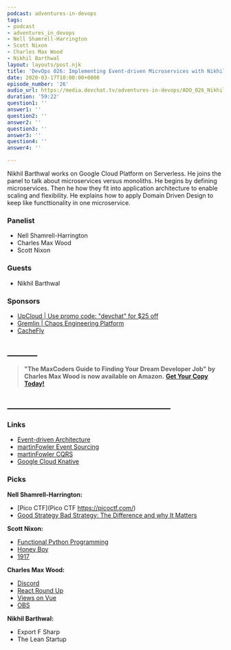 ```yaml
---
podcast: adventures-in-devops
tags:
- podcast
- adventures_in_devops
- Nell Shamrell-Harrington
- Scott Nixon
- Charles Max Wood
- Nikhil Barthwal
layout: layouts/post.njk
title: 'DevOps 026: Implementing Event-driven Microservices with Nikhil Barthwal'
date: 2020-03-17T10:00:00+0000
episode_number: '26'
audio_url: https://media.devchat.tv/adventures-in-devops/ADO_026_Nikhil_Barthwal.mp3
duration: '59:22'
question1: ''
answer1: ''
question2: ''
answer2: ''
question3: ''
answer3: ''
question4: ''
answer4: ''

---
```

Nikhil Barthwal works on Google Cloud Platform on Serverless. He joins the panel to talk about microservices versus monoliths. He begins by defining microservices. Then he how they fit into application architecture to enable scaling and flexibility. He explains how to apply Domain Driven Design to keep like functtionality in one microservice.

### **Panelist**

* Nell Shamrell-Harrington
* Charles Max Wood
* Scott Nixon

### **Guests**

* Nikhil Barthwal

### **Sponsors**

* [UpCloud | Use promo code: "devchat" for $25 off](https://upcloud.com/signup/?promo=devchat&utm_source=influencer&utm_medium=sponsored%20link&utm_campaign=devchat)
* [Gremlin | Chaos Engineering Platform](https://www.gremlin.com/?utm_source=adevchattv&utm_medium=banner&utm_campaign=2021_q1_adventures_in_devops)
* [CacheFly](https://www.cachefly.com/)

## **_______**

> **"The MaxCoders Guide to Finding Your Dream Developer Job" by Charles Max Wood is now available on Amazon.** [**Get Your Copy Today!**](https://www.amazon.com/gp/product/B081MBL5C9/ref=as_li_ss_tl?ie=UTF8&linkCode=sl1&tag=devchattv-20&linkId=9d61363241636e2546ef46abba198746&language=en_US)

## **______________________________________**

### **Links**

* [Event-driven Architecture](https://en.wikipedia.org/wiki/Event-driven_architecture)
* [martinFowler Event Sourcing](https://martinfowler.com/eaaDev/EventSourcing.html)
* [martinFowler CQRS](https://martinfowler.com/bliki/CQRS.html)
* [Google Cloud Knative](https://cloud.google.com/knative/)

### **Picks**

**Nell Shamrell-Harrington:**

* [Pico CTF](Pico CTF https://picoctf.com/)
* [Good Strategy Bad Strategy: The Difference and why It Matters](https://www.amazon.com/Good-Strategy-Bad-Difference-Matters-ebook/dp/B004J4WKEC/ref=sr_1_1?crid=3L6GGSAHS17JL&keywords=good+strategy+bad+strategy+by+richard+rumelt&qid=1579129)

**Scott Nixon:**

* [Functional Python Programming](https://www.amazon.com/Functional-Python-Programming-programming-built/dp/1788627067/ref=sr_1_3?crid=36H5MBIZJI97S&keywords=functional+python+programming&qid=1579133068&sprefix=funtional+python+pro%2Caps%2C219&sr=8-3&tag=donorsclicks-20)
* [Honey Boy](https://www.youtube.com/watch?v=5RR8WTQzwSk)
* [1917](https://www.youtube.com/watch?v=YqNYrYUiMfg)

**Charles Max Wood:**

* [Discord](https://discordapp.com/)
* [React Round Up](https://devchat.tv/react-round-up/)
* [Views on Vue](https://devchat.tv/views-on-vue/)
* [OBS](https://obsproject.com/)

**Nikhil Barthwal:**

* Export F Sharp
* The Lean Startup